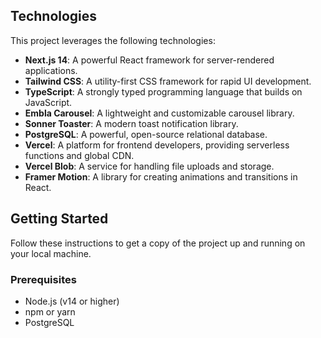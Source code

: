 ## Technologies

This project leverages the following technologies:

- **Next.js 14**: A powerful React framework for server-rendered applications.
- **Tailwind CSS**: A utility-first CSS framework for rapid UI development.
- **TypeScript**: A strongly typed programming language that builds on JavaScript.
- **Embla Carousel**: A lightweight and customizable carousel library.
- **Sonner Toaster**: A modern toast notification library.
- **PostgreSQL**: A powerful, open-source relational database.
- **Vercel**: A platform for frontend developers, providing serverless functions and global CDN.
- **Vercel Blob**: A service for handling file uploads and storage.
- **Framer Motion**: A library for creating animations and transitions in React.

## Getting Started

Follow these instructions to get a copy of the project up and running on your local machine.

### Prerequisites

- Node.js (v14 or higher)
- npm or yarn
- PostgreSQL
